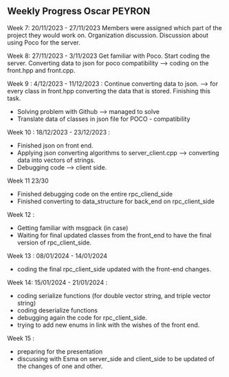 Weekly Progress Oscar PEYRON
-----------------------------

Week 7: 20/11/2023 - 27/11/2023
Members were assigned which part of the project they would work on.
Organization discussion. Discussion about using Poco for the server.

Week 8: 27/11/2023 - 3/11/2023
Get familiar with Poco. Start coding  the server. Converting data to json for poco compatibility --> coding on the front.hpp and front.cpp.

Week 9 : 4/12/2023 - 11/12/2023 :
Continue converting data to json. --> for every class in front.hpp converting the data that is stored. Finishing this task.
- Solving problem with Github --> managed to solve
- Translate data of classes in json file for POCO - compatibility

Week 10 : 18/12/2023 - 23/12/2023 :

- Finished json on front end.  
- Applying json converting algorithms to server_client.cpp --> converting data into vectors of strings. 
- Debugging code --> client side. 

Week 11 23/30
- Finished debugging code on the entire rpc_cliend_side 
- Finished converting to data_structure for back_end on rpc_client_side
  
Week 12 : 
- Getting familiar with msgpack (in case) 
- Waiting for final updated classes from the front_end to have the final version of rpc_client_side.

Week 13 : 08/01/2024 - 14/01/2024 
- coding the final rpc_client_side updated with the front-end changes.
  
Week 14: 15/01/2024 - 21/01/2024 : 

- coding serialize functions (for double vector string, and triple vector string) 
- coding deserialize functions
- debugging again the code for rpc_client_side.
- trying to add new enums in link with the wishes of the front end. 

Week 15 : 
- preparing for the presentation
- discussing with Esma on server_side and client_side to be updated of the changes of one and other.

  



